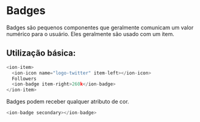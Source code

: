 # Badges

Badges são pequenos componentes que geralmente comunicam um valor numérico para o usuário. Eles geralmente são usado com um item.

## Utilização básica:

``` ts
<ion-item>
  <ion-icon name="logo-twitter" item-left></ion-icon>
  Followers
  <ion-badge item-right>260k</ion-badge>
</ion-item>
```
Badges podem receber qualquer atributo de cor.

``` ts
<ion-badge secondary></ion-badge>
```
